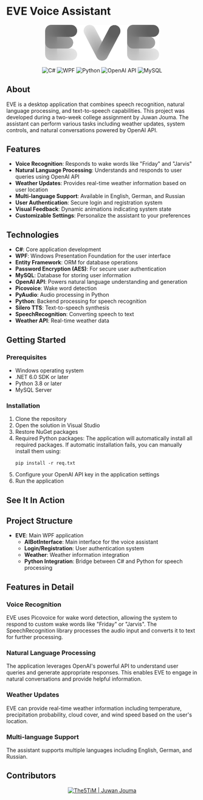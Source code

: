 # EVE Voice Assistant

<p align="center">
  <img src=".github/eve-logo.png" alt="EVE Logo" width="300">
</p>

<p align="center">
  <img src="https://img.shields.io/badge/C%23-239120?style=for-the-badge&logo=c-sharp&logoColor=white" alt="C#">
  <img src="https://img.shields.io/badge/WPF-512BD4?style=for-the-badge&logo=.net&logoColor=white" alt="WPF">
  <img src="https://img.shields.io/badge/Python-3776AB?style=for-the-badge&logo=python&logoColor=white" alt="Python">
  <img src="https://img.shields.io/badge/OpenAI%20API-412991?style=for-the-badge&logo=openai&logoColor=white" alt="OpenAI API">
  <img src="https://img.shields.io/badge/MySQL-4479A1?style=for-the-badge&logo=mysql&logoColor=white" alt="MySQL">
</p>

## About

EVE is a desktop application that combines speech recognition, natural language processing, and text-to-speech capabilities. This project was developed during a two-week college assignment by Juwan Jouma. The assistant can perform various tasks including weather updates, system controls, and natural conversations powered by OpenAI API.

## Features

- **Voice Recognition**: Responds to wake words like "Friday" and "Jarvis"
- **Natural Language Processing**: Understands and responds to user queries using OpenAI API
- **Weather Updates**: Provides real-time weather information based on user location
- **Multi-language Support**: Available in English, German, and Russian
- **User Authentication**: Secure login and registration system
- **Visual Feedback**: Dynamic animations indicating system state
- **Customizable Settings**: Personalize the assistant to your preferences

## Technologies

- **C#**: Core application development
- **WPF**: Windows Presentation Foundation for the user interface
- **Entity Framework**: ORM for database operations
- **Password Encryption (AES)**: For secure user authentication
- **MySQL**: Database for storing user information
- **OpenAI API**: Powers natural language understanding and generation
- **Picovoice**: Wake word detection
- **PyAudio**: Audio processing in Python
- **Python**: Backend processing for speech recognition
- **Silero TTS**: Text-to-speech synthesis
- **SpeechRecognition**: Converting speech to text
- **Weather API**: Real-time weather data

## Getting Started

### Prerequisites

- Windows operating system
- .NET 6.0 SDK or later
- Python 3.8 or later
- MySQL Server

### Installation

1. Clone the repository
2. Open the solution in Visual Studio
3. Restore NuGet packages
4. Required Python packages:
   The application will automatically install all required packages. If automatic installation fails, you can manually install them using:
   ```
   pip install -r req.txt
   ```
5. Configure your OpenAI API key in the application settings
6. Run the application

## See It In Action



## Project Structure

- **EVE**: Main WPF application
  - **AIBotInterface**: Main interface for the voice assistant
  - **Login/Registration**: User authentication system
  - **Weather**: Weather information integration
  - **Python Integration**: Bridge between C# and Python for speech processing

## Features in Detail

### Voice Recognition

EVE uses Picovoice for wake word detection, allowing the system to respond to custom wake words like "Friday" or "Jarvis". The SpeechRecognition library processes the audio input and converts it to text for further processing.

### Natural Language Processing

The application leverages OpenAI's powerful API to understand user queries and generate appropriate responses. This enables EVE to engage in natural conversations and provide helpful information.

### Weather Updates

EVE can provide real-time weather information including temperature, precipitation probability, cloud cover, and wind speed based on the user's location.

### Multi-language Support

The assistant supports multiple languages including English, German, and Russian.
## Contributors

<p align="center">
  <a href="https://github.com/The5TiM"><img src="https://img.shields.io/badge/The5TiM%20|%20Juwan%20Jouma-181717?style=for-the-badge&logo=github" alt="The5TiM | Juwan Jouma" /></a>
</p>